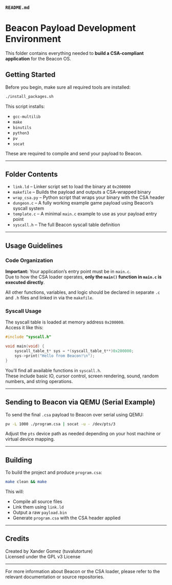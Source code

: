 ### `README.md`

# Beacon Payload Development Environment

This folder contains everything needed to **build a CSA-compliant application** for the Beacon OS.

## Getting Started

Before you begin, make sure all required tools are installed:

```bash
./install_packages.sh
```

This script installs:

- `gcc-multilib`
- `make`
- `binutils`
- `python3`
- `pv`
- `socat`

These are required to compile and send your payload to Beacon.

---

## Folder Contents

- `link.ld` – Linker script set to load the binary at `0x200000`
- `makefile` – Builds the payload and outputs a CSA-wrapped binary
- `wrap_csa.py` – Python script that wraps your binary with the CSA header
- `dungeon.c` – A fully working example game payload using Beacon’s syscall system
- `template.c` – A minimal `main.c` example to use as your payload entry point
- `syscall.h` – The full Beacon syscall table definition

---

## Usage Guidelines

### Code Organization

**Important:** Your application’s entry point must be in `main.c`.  
Due to how the CSA loader operates, **only the `main()` function in `main.c` is executed directly**.

All other functions, variables, and logic should be declared in separate `.c` and `.h` files and linked in via the `makefile`.

### Syscall Usage

The syscall table is loaded at memory address `0x200000`.  
Access it like this:

```c
#include "syscall.h"

void main(void) {
    syscall_table_t* sys = *(syscall_table_t**)0x200000;
    sys->print("Hello from Beacon!\n");
}
```

You’ll find all available functions in `syscall.h`.  
These include basic IO, cursor control, screen rendering, sound, random numbers, and string operations.

---

## Sending to Beacon via QEMU (Serial Example)

To send the final `.csa` payload to Beacon over serial using QEMU:

```bash
pv -L 1000 ./program.csa | socat -u - /dev/pts/3
```

Adjust the `pts` device path as needed depending on your host machine or virtual device mapping.

---

## Building

To build the project and produce `program.csa`:

```bash
make clean && make
```

This will:
- Compile all source files
- Link them using `link.ld`
- Output a raw `payload.bin`
- Generate `program.csa` with the CSA header applied

---

## Credits

Created by Xander Gomez (tuvalutorture)  
Licensed under the GPL v3 License

---

For more information about Beacon or the CSA loader, please refer to the relevant documentation or source repositories.